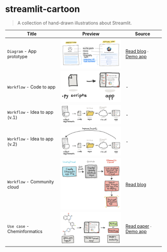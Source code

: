 # streamlit-cartoon
> A collection of hand-drawn illustrations about Streamlit.

Title | Preview | Source
---|---|---
`Diagram` - App prototype | <img src="img/streamlit-diagram-app-prototype.png" width="300" /> | [Read blog](https://blog.streamlit.io/hackathon-101-5-simple-tips-for-beginners/) ∙ [Demo app](https://chanin.streamlit.app/)
`Workflow` - Code to app | <img src="img/streamlit-workflow-code-to-app.png" width="300" /> | -
`Workflow` - Idea to app (v.1) | <img src="img/streamlit-workflow-app-dev-v1.png" width="300" /> | -
`Workflow` - Idea to app (v.2) | <img src="img/streamlit-workflow-app-dev-v2.png" width="300" /> | -
`Workflow` - Community cloud | <img src="img/streamlit-workflow-community-cloud.png" width="300" /> | [Read blog](https://blog.streamlit.io/host-your-streamlit-app-for-free/)
`Use case` - Cheminformatics | <img src="img/streamlit-usecase-cheminformatics.png" width="300" /> | [Read paper](https://pubmed.ncbi.nlm.nih.gov/36814851/) ∙ [Demo app](https://parp1pred.streamlit.app/)
